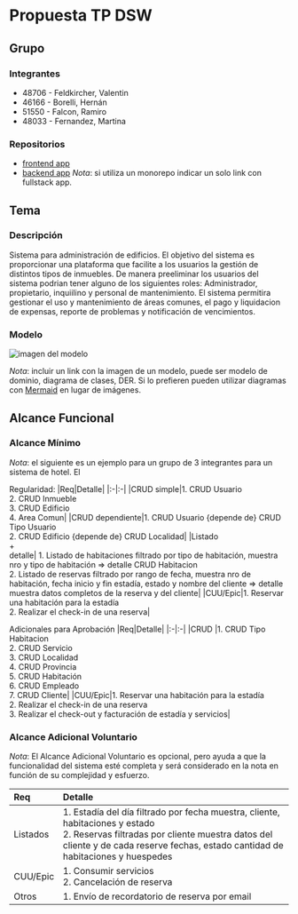 # Propuesta TP DSW

## Grupo
### Integrantes
* 48706 - Feldkircher, Valentin
* 46166 - Borelli, Hernán
* 51550 - Falcon, Ramiro
* 48033 - Fernandez, Martina

### Repositorios
* [frontend app](http://hyperlinkToGihubOrGitlab)
* [backend app](http://hyperlinkToGihubOrGitlab)
*Nota*: si utiliza un monorepo indicar un solo link con fullstack app.

## Tema
### Descripción
Sistema para administración de edificios. El objetivo del sistema es proporcionar una plataforma que facilite a los usuarios la gestión de distintos tipos de inmuebles. De manera preeliminar los usuarios del sistema podrian tener alguno de los siguientes roles: Administrador, propietario, inquiilino y personal de mantenimiento. El sistema permitira gestionar el uso y mantenimiento de áreas comunes, el pago y liquidacion de expensas, reporte de problemas y notificación de vencimientos.


### Modelo
![imagen del modelo]()

*Nota*: incluir un link con la imagen de un modelo, puede ser modelo de dominio, diagrama de clases, DER. Si lo prefieren pueden utilizar diagramas con [Mermaid](https://mermaid.js.org) en lugar de imágenes.

## Alcance Funcional 

### Alcance Mínimo

*Nota*: el siguiente es un ejemplo para un grupo de 3 integrantes para un sistema de hotel. El 

Regularidad:
|Req|Detalle|
|:-|:-|
|CRUD simple|1. CRUD Usuario <br>2. CRUD Inmueble<br>3. CRUD Edificio<br>4. Area Comun| 
|CRUD dependiente|1. CRUD Usuario {depende de} CRUD Tipo Usuario <br>2. CRUD Edificio {depende de} CRUD Localidad|
|Listado<br>+<br>detalle| 1. Listado de habitaciones filtrado por tipo de habitación, muestra nro y tipo de habitación => detalle CRUD Habitacion<br> 2. Listado de reservas filtrado por rango de fecha, muestra nro de habitación, fecha inicio y fin estadía, estado y nombre del cliente => detalle muestra datos completos de la reserva y del cliente|
|CUU/Epic|1. Reservar una habitación para la estadía<br>2. Realizar el check-in de una reserva|


Adicionales para Aprobación
|Req|Detalle|
|:-|:-|
|CRUD |1. CRUD Tipo Habitacion<br>2. CRUD Servicio<br>3. CRUD Localidad<br>4. CRUD Provincia<br>5. CRUD Habitación<br>6. CRUD Empleado<br>7. CRUD Cliente|
|CUU/Epic|1. Reservar una habitación para la estadía<br>2. Realizar el check-in de una reserva<br>3. Realizar el check-out y facturación de estadía y servicios|


### Alcance Adicional Voluntario

*Nota*: El Alcance Adicional Voluntario es opcional, pero ayuda a que la funcionalidad del sistema esté completa y será considerado en la nota en función de su complejidad y esfuerzo.

|Req|Detalle|
|:-|:-|
|Listados |1. Estadía del día filtrado por fecha muestra, cliente, habitaciones y estado <br>2. Reservas filtradas por cliente muestra datos del cliente y de cada reserve fechas, estado cantidad de habitaciones y huespedes|
|CUU/Epic|1. Consumir servicios<br>2. Cancelación de reserva|
|Otros|1. Envío de recordatorio de reserva por email|

